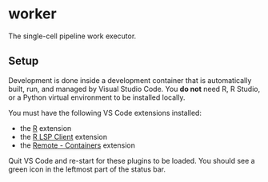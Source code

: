 worker
======

The single-cell pipeline work executor.

Setup
-----

Development is done inside a development container that is automatically built,
run, and managed by Visual Studio Code. You **do not** need R, R Studio, or a Python
virtual environment to be installed locally.

You must have the following VS Code extensions installed:

* the [R](https://marketplace.visualstudio.com/items?itemName=Ikuyadeu.r) extension
* the [R LSP Client](https://marketplace.visualstudio.com/items?itemName=REditorSupport.r-lsp) extension
* the [Remote - Containers](https://marketplace.visualstudio.com/items?itemName=ms-vscode-remote.remote-containers) extension

Quit VS Code and re-start for these plugins to be loaded. You should see a green icon
in the leftmost part of the status bar.